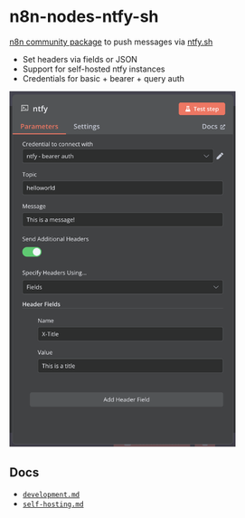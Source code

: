 # n8n-nodes-ntfy-sh

[n8n community package](https://docs.n8n.io/integrations/community-nodes/installation/gui-install/) to push messages via [ntfy.sh](https://ntfy.sh/)

- Set headers via fields or JSON
- Support for self-hosted ntfy instances
- Credentials for basic + bearer + query auth

<img src="docs/ndv.png" width="400">

## Docs

- [`development.md`](docs/development.md)
- [`self-hosting.md`](docs/self-hosting.md)
